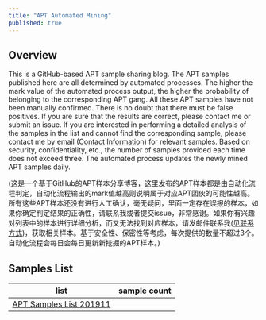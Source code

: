 ```yaml
---
title: "APT Automated Mining"
published: true
---
```


## Overview

This is a GitHub-based APT sample sharing blog. The APT samples published here are all determined by automated processes. The higher the mark value of the automated process output, the higher the probability of belonging to the corresponding APT gang. All these APT samples have not been manually confirmed. There is no doubt that there must be false positives. If you are sure that the results are correct, please contact me or submit an issue. If you are interested in performing a detailed analysis of the samples in the list and cannot find the corresponding sample, please contact me by email ([Contact Information](https://ddvvmmzz.github.io/about)) for relevant samples. Based on security, confidentiality, etc., the number of samples provided each time does not exceed three. The automated process updates the newly mined APT samples daily.

(这是一个基于GitHub的APT样本分享博客，这里发布的APT样本都是由自动化流程判定，自动化流程输出的mark值越高则说明属于对应APT团伙的可能性越高。所有这些APT样本还没有进行人工确认，毫无疑问，里面一定存在误报的样本，如果你确定判定结果的正确性，请联系我或者提交issue，非常感谢。如果你有兴趣对列表中的样本进行详细分析，而又无法找到对应样本，请发邮件联系我([见联系方式](https://ddvvmmzz.github.io/about))，获取相关样本。基于安全性、保密性等考虑，每次提供的数量不超过3个。自动化流程会每日会每日更新新挖掘的APT样本。)

## Samples List

|list|sample count|
|----|----|
|[APT Samples List 201911](https://ddvvmmzz.github.io/APT-Samples-List-201911)||

